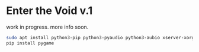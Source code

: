 # Enter the Void v.1

work in progress. more info soon.

```bash
sudo apt install python3-pip python3-pyaudio python3-aubio xserver-xorg xinit libsdl2-ttf-2.0-0
pip install pygame
```


